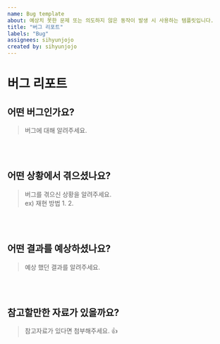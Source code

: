 ```yaml
---
name: Bug template
about: 예상치 못한 문제 또는 의도하지 않은 동작이 발생 시 사용하는 템플릿입니다.
title: "버그 리포트"
labels: "Bug"
assignees: sihyunjojo
created by: sihyunjojo
---
```


# 버그 리포트

## 어떤 버그인가요?
> 버그에 대해 알려주세요.
<!-- 아래 작성 -->



<br><br>
## 어떤 상황에서 겪으셨나요?
> 버그를 겪으신 상황을 알려주세요.  
> ex) 재현 방법
> 1.
> 2.
<!-- 아래 작성 -->



<br><br>
## 어떤 결과를 예상하셨나요?
> 예상 했던 결과를 알려주세요.
<!-- 아래 작성 -->



<br><br>
## 참고할만한 자료가 있을까요?
> 참고자료가 있다면 첨부해주세요. 👍
<!-- 아래 작성 -->



<br><br><br>

